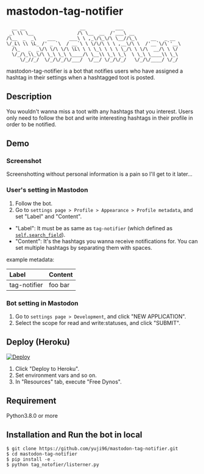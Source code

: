# mastodon-tag-notifier

```
  __ __                    __           ___                     
 _\ \\ \__                /\ \__  __  /'___\ __                 
/\__  _  _\    ___     ___\ \ ,_\/\_\/\ \__//\_\     __   _ __  
\/_L\ \\ \L_ /' _ `\  / __`\ \ \/\/\ \ \ ,__\/\ \  /'__`\/\`'__\
  /\_   _  _\/\ \/\ \/\ \L\ \ \ \_\ \ \ \ \_/\ \ \/\  __/\ \ \/ 
  \/_/\_\\_\/\ \_\ \_\ \____/\ \__\\ \_\ \_\  \ \_\ \____\\ \_\ 
     \/_//_/  \/_/\/_/\/___/  \/__/ \/_/\/_/   \/_/\/____/ \/_/ 
```

mastodon-tag-notifier is a bot that notifies users who have assigned a hashtag in their settings when a hashtagged toot is posted.

## Description
You wouldn't wanna miss a toot with any hashtags that you interest.
Users only need to follow the bot and write interesting hashtags in their profile in order to be notified.

## Demo
### Screenshot
Screenshotting without personal information is a pain so I'll get to it later...

### User's setting in Mastodon
1. Follow the bot.
2. Go to `settings page > Profile > Appearance > Profile metadata`, and set "Label" and "Content".
  - "Label": It must be as same as `tag-notifier` (which defined as [`self.search_field`][1]).
  - "Content": It's the hashtags you wanna receive notifications for. You can set multiple hashtags by separating them with spaces.

[1]: https://github.com/yuji96/mastodon-tag-notifier/blob/master/tag_notifier/listener.py#L38

example metadata:

|Label|Content|
|:--|:--| 
|tag-notifier|foo bar|

### Bot setting in Mastodon

1. Go to `settings page > Development`, and click "NEW APPLICATION".
2. Select the scope for read and write:statuses, and click "SUBMIT".


## Deploy (Heroku)
[![Deploy](https://www.herokucdn.com/deploy/button.svg)](https://heroku.com/deploy)
1. Click "Deploy to Heroku".
2. Set environment vars and so on.
3. In "Resources" tab, execute "Free Dynos".

## Requirement
Python3.8.0 or more

## Installation and Run the bot in local
```
$ git clone https://github.com/yuji96/mastodon-tag-notifier.git
$ cd mastodon-tag-notifier
$ pip install -e .
$ python tag_notofier/listerner.py
```




